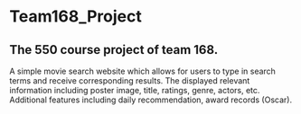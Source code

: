 # Team168_Project
## The 550 course project of team 168. 
A simple movie search website which allows for users to type in search terms and receive corresponding results. The displayed relevant information including poster image, title, ratings, genre, actors, etc. Additional features including daily recommendation, award records (Oscar).
